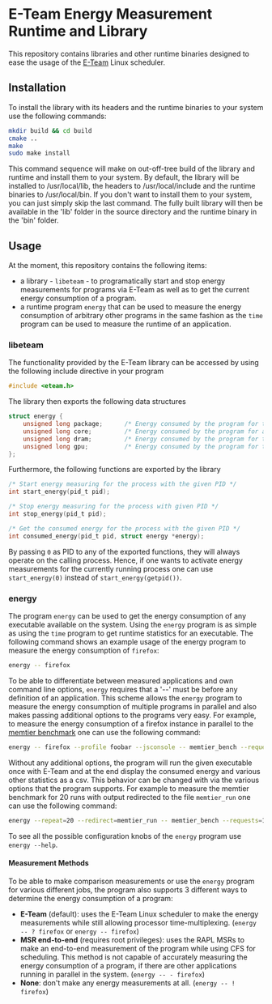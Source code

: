 # E-Team Energy Measurement Runtime and Library

This repository contains libraries and other runtime binaries designed to ease the usage of the
[E-Team](https://os.inf.tu-dresden.de/papers_ps/atc2017-e-team.pdf) Linux scheduler.

## Installation

To install the library with its headers and the runtime binaries to your system use the following commands:

```bash
mkdir build && cd build
cmake ..
make
sudo make install
```

This command sequence will make on out-off-tree build of the library and runtime and install them to your system.
By default, the library will be installed to /usr/local/lib, the headers to /usr/local/include and the runtime
binaries to /usr/local/bin. If you don't want to install them to your system, you can just simply skip the
last command. The fully built library will then be available in the 'lib' folder in the source directory and the
runtime binary in the 'bin' folder.

## Usage

At the moment, this repository contains the following items:

+ a library - `libeteam` - to programatically start and stop energy measurements for programs via E-Team as well as to get the
  current energy consumption of a program.
+ a runtime program `energy` that can be used to measure the energy consumption of arbitrary other programs in the same
  fashion as the `time` program can be used to measure the runtime of an application.

### libeteam

The functionality provided by the E-Team library can be accessed by using the following include directive in your program

```c
#include <eteam.h>
```

The library then exports the following data structures

```c
struct energy {
    unsigned long package;      /* Energy consumed by the program for the whole package (uJ) */
    unsigned long core;         /* Energy consumed by the program for all CPU cores (uJ) */
    unsigned long dram;         /* Energy consumed by the program for the DRAM (uJ) */
    unsigned long gpu;          /* Energy consumed by the program for the internal GPU (uJ) */
};
```

Furthermore, the following functions are exported by the library

```c
/* Start energy measuring for the process with the given PID */
int start_energy(pid_t pid);

/* Stop energy measuring for the process with given PID */
int stop_energy(pid_t pid);

/* Get the consumed energy for the process with the given PID */
int consumed_energy(pid_t pid, struct energy *energy);
```

By passing `0` as PID to any of the exported functions, they will always operate on the calling process. Hence, if one wants
to activate energy measurements for the currently running process one can use `start_energy(0)` instead of `start_energy(getpid())`.

### energy

The program `energy` can be used to get the energy consumption of any executable available on the system. Using the `energy` program
is as simple as using the `time` program to get runtime statistics for an executable. The following command shows an example usage
of the energy program to measure the energy consumption of `firefox`:

```bash
energy -- firefox
```

To be able to differentiate between measured applications and own command line options, `energy` requires that a '--' must be before
any definition of an application. This scheme allows the `energy` program to measure the energy consumption of multiple programs
in parallel and also makes passing additional options to the programs very easy. For example, to measure the energy consumption of a
firefox instance in parallel to the [memtier benchmark][memtierbench] one can use the following command:

```bash
energy -- firefox --profile foobar --jsconsole -- memtier_bench --request=10000 --data-size=1024
```

Without any additional options, the program will run the given executable once with E-Team and at the end display the consumed energy
and various other statistics as a csv. This behavior can be changed with via the various options that the program supports. For example
to measure the memtier benchmark for 20 runs with output redirected to the file `memtier_run` one can use the following command:

```bash
energy --repeat=20 --redirect=memtier_run -- memtier_bench --requests=10000 --data-size=1024
```

To see all the possible configuration knobs of the `energy` program use `energy --help`.

#### Measurement Methods

To be able to make comparison measurements or use the `energy` program for various different jobs, the program also supports 3 different
ways to determine the energy consumption of a program:

+ **E-Team** (default): uses the E-Team Linux scheduler to make the energy measurements while still allowing processor time-multiplexing.
  (`energy -- ? firefox` or `energy -- firefox`)
+ **MSR end-to-end** (requires root privileges): uses the RAPL MSRs to make an end-to-end measurement of the program while using CFS
  for scheduling. This method is not capable of accurately measuring the energy consumption of a program, if there are other applications
  running in parallel in the system. (`energy -- - firefox`)
+ **None**: don't make any energy measurements at all. (`energy -- ! firefox`)


[eteam]: https://dummy.com "E-Team scheduler for the Linux kernel"
[memtierbench]: https://github.com/RedisLabs/memtier_benchmark "NoSQL Redis and Memcache traffic generation and benchmarking tool"
